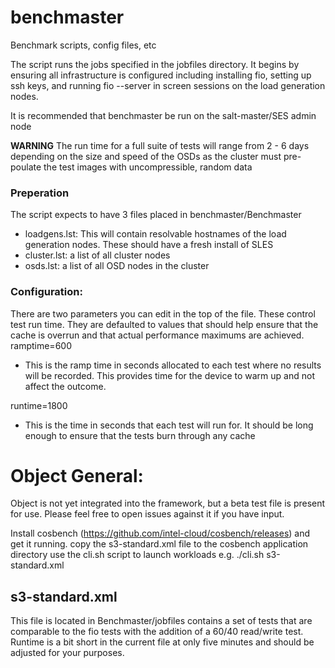 # benchmaster
Benchmark scripts, config files, etc

The script runs the jobs specified in the jobfiles directory.  It begins by ensuring all infrastructure is configured including installing fio, setting up ssh keys, and running fio --server in screen sessions on the load generation nodes.

It is recommended that benchmaster be run on the salt-master/SES admin node

****WARNING**** The run time for a full suite of tests will range from 2 - 6 days depending on the size and speed of the OSDs as the cluster must pre-poulate the test images with uncompressible, random data

### Preperation
The script expects to have 3 files placed in benchmaster/Benchmaster
 - loadgens.lst: This will contain resolvable hostnames of the load generation nodes. These should have a fresh install of SLES
 - cluster.lst: a list of all cluster nodes
 - osds.lst: a list of all OSD nodes in the cluster

### Configuration:
There are two parameters you can edit in the top of the file.  These control test run time.  They are defaulted to values that should help ensure that the cache is overrun and that actual performance maximums are achieved.  
 ramptime=600
  - This is the ramp time in seconds allocated to each test where no results will be recorded.  This provides time for the device to warm up and not affect the outcome.
  
 runtime=1800
  - This is the time in seconds that each test will run for.  It should be long enough to ensure that the tests burn through any cache
  
# Object General:
Object is not yet integrated into the framework, but a beta test file is present for use.  Please feel free to open issues against it if you have input.

 Install cosbench (https://github.com/intel-cloud/cosbench/releases) and get it running.
 copy the s3-standard.xml file to the cosbench application directory
 use the cli.sh script to launch workloads
 e.g. ./cli.sh s3-standard.xml
 
 ## s3-standard.xml
 This file is located in Benchmaster/jobfiles contains a set of tests that are comparable to the fio tests with the addition of a 60/40 read/write test.  Runtime is a bit short in the current file at only five minutes and should be adjusted for your purposes.  
 
